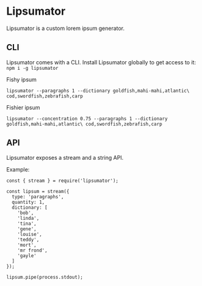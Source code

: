 # Lipsumator

Lipsumator is a custom lorem ipsum generator.

## CLI

Lipsumator comes with a CLI. Install Lipsumator globally to get access to it: `npm i -g lipsumator`

Fishy ipsum

`lipsumator --paragraphs 1 --dictionary goldfish,mahi-mahi,atlantic\ cod,swordfish,zebrafish,carp`

Fishier ipsum

`lipsumator --concentration 0.75 --paragraphs 1 --dictionary goldfish,mahi-mahi,atlantic\ cod,swordfish,zebrafish,carp`

## API

Lipsumator exposes a stream and a string API.

Example:
```
const { stream } = require('lipsumator');

const lipsum = stream({
  type: 'paragraphs',
  quantity: 1,
  dictionary: [
    'bob',
    'linda',
    'tina',
    'gene',
    'louise',
    'teddy',
    'mort',
    'mr frond',
    'gayle'
  ]
});

lipsum.pipe(process.stdout);
```